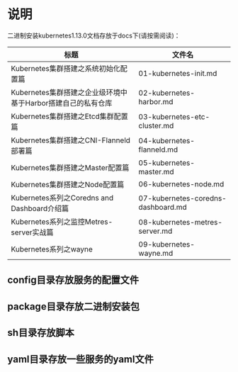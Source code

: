 # 说明

二进制安装kubernetes1.13.0文档存放于docs下(请按需阅读)：

| 标题 | 文件名 |
| ------ | ------ | 
| Kubernetes集群搭建之系统初始化配置篇 | 01-kubernetes-init.md |
| Kubernetes集群搭建之企业级环境中基于Harbor搭建自己的私有仓库 | 02-kubernetes-harbor.md |
| Kubernetes集群搭建之Etcd集群配置篇 | 03-kubernetes-etc-cluster.md |
| Kubernetes集群搭建之CNI-Flanneld部署篇 | 04-kubernetes-flanneld.md |
| Kubernetes集群搭建之Master配置篇 | 05-kubernetes-master.md |
| Kubernetes集群搭建之Node配置篇 | 06-kubernetes-node.md |
| Kubernetes系列之Coredns and Dashboard介绍篇 | 07-kubernetes-coredns-dashboard.md |
| Kubernetes系列之监控Metres-server实战篇 | 08-kubernetes-metres-server.md |
| Kubernetes系列之wayne | 09-kubernetes-wayne.md |

## config目录存放服务的配置文件

## package目录存放二进制安装包

## sh目录存放脚本

## yaml目录存放一些服务的yaml文件